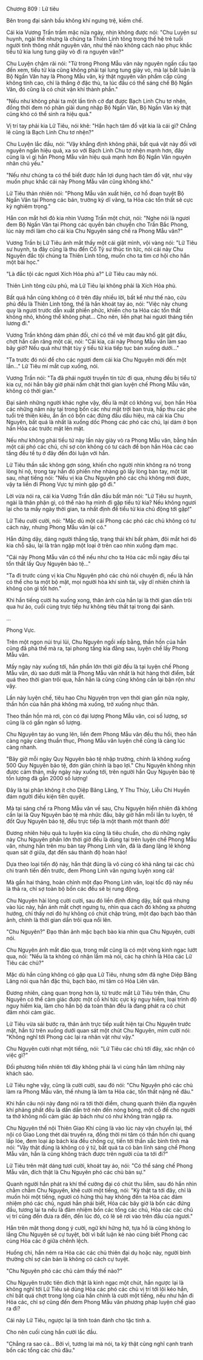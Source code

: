 




Chương 809 : Lữ tiêu


Bên trong đại sảnh bầu không khí ngưng trệ, kiềm chế.

Cái kia Vương Trần trầm mặc nửa ngày, nhịn không được nói: "Chu Luyện sư huynh, ngài thế nhưng là chúng ta Thiên Linh tông trong thế hệ trẻ tuổi người tinh thông nhất nguyên văn, như thế nào không cách nào phục khắc tiểu tử kia lung tung giày vò đi ra nguyên văn?"

Chu Luyện chậm rãi nói: "Từ trong Phong Mẫu văn này nguyên ngấn cấu tạo đến xem, tiểu tử kia cũng không phải tại lung tung giày vò, mà lại bất luận là Bộ Ngấn Văn hay là Phong Mẫu văn, kỳ thật nguyên văn phẩm cấp cũng không tính cao, chỉ là thắng ở đặc thù, ta lúc đầu có thể sáng chế Bộ Ngấn Văn, đó cũng là có chút vận khí thành phần."

"Nếu như không phải ta một lần tình cờ đạt được Bạch Linh Chu tơ nhện, đồng thời đem nó phân giải dung nhập Bộ Ngấn Văn, Bộ Ngấn Văn kỳ thật cũng khó có thể sinh ra hiệu quả."

Vị trí tay phải kia Lữ Tiêu, nói khẽ: "Hắn hạch tâm đồ vật kia là cái gì? Chẳng lẽ cũng là Bạch Linh Chu tơ nhện?"

Chu Luyện lắc đầu, nói: "Vậy khẳng định không phải, bất quá vật này đối với nguyên ngấn hiệu quả, xa so với Bạch Linh Chu tơ nhện mạnh hơn, đây cũng là vì gì hắn Phong Mẫu văn hiệu quả mạnh hơn Bộ Ngấn Văn nguyên nhân chủ yếu."

"Nếu như chúng ta có thể biết được hắn lợi dụng hạch tâm đồ vật, như vậy muốn phục khắc cái này Phong Mẫu văn cũng không khó."

Lữ Tiêu thản nhiên nói: "Phong Mẫu văn xuất hiện, cơ hồ đoạn tuyệt Bộ Ngấn Văn tại Phong các bán, trường kỳ dĩ vãng, ta Hỏa các tổn thất sẽ cực kỳ nghiêm trọng."

Hắn con mắt hơi đỏ kia nhìn Vương Trần một chút, nói: "Nghe nói là ngươi đem Bộ Ngấn Văn tại Phong các quyền bán chuyển cho Trần Bắc Phong, lúc này mới làm cho cái kia Chu Nguyên sáng chế ra Phong Mẫu văn?"

Vương Trần bị Lữ Tiêu ánh mắt thấy một cái giật mình, vội vàng nói: "Lữ Tiêu sư huynh, ta đây cũng là thu đến Cổ Tỷ sư thúc tin tức, nói cái này Chu Nguyên đắc tội chúng ta Thiên Linh tông, muốn cho ta tìm cơ hội cho hắn một bài học."

"Là đắc tội các ngươi Xích Hỏa phủ a?" Lữ Tiêu cau mày nói.

Thiên Linh tông cửu phủ, mà Lữ Tiêu lại không phải là Xích Hỏa phủ.

Bất quá hắn cũng không có ở trên đây nhiều lời, bất kể như thế nào, cửu phủ đều là Thiên Linh tông, thế là hắn khoát tay áo, nói: "Việc này chung quy là ngươi trước dẫn xuất phiền phức, khiến cho ta Hỏa các tổn thất không nhỏ, không thể không phạt... Cho nên, liền phạt hai ngươi tháng tiền lương đi."

Vương Trần không dám phản đối, chỉ có thể vẻ mặt đau khổ gật gật đầu, chợt hắn cắn răng một cái, nói: "Cái kia, cái này Phong Mẫu văn làm sao bây giờ? Nếu quả như thật tùy ý tiểu tử kia tiếp tục bán xuống dưới..."

"Ta trước đó nói để cho các ngươi đem cái kia Chu Nguyên mời đến một lần..." Lữ Tiêu mí mắt cụp xuống, nói.

Vương Trần nói: "Ta đã phái người truyền tin tức đi qua, nhưng đều bị tiểu tử kia cự, nói hắn bây giờ phải nắm chặt thời gian luyện chế Phong Mẫu văn, không có thời gian."

Đại sảnh những người khác nghe vậy, đều là mặt có không vui, bọn hắn Hỏa các những năm này tại trong bốn các như mặt trời ban trưa, hấp thu các phe tuổi trẻ thiên kiêu, ẩn ẩn có bốn các đứng đầu dấu hiệu, mà cái kia Chu Nguyên, bất quá là nhất là xuống dốc Phong các phó các chủ, lại dám ở bọn hắn Hỏa các trước mặt lên mặt.

Nếu như không phải tiểu tử này lần này giày vò ra Phong Mẫu văn, bằng hắn một cái phó các chủ, chỉ sợ còn không có tư cách để bọn hắn Hỏa các cao tầng đều tề tụ ở đây đến đòi luận với hắn.

Lữ Tiêu thần sắc không gợn sóng, khiến cho người nhìn không ra nó trong lòng hỉ nộ, trong tay hắn đỏ phiến nhẹ nhàng gõ lấy lòng bàn tay, một lát sau, nhạt tiếng nói: "Nếu vị kia Chu Nguyên phó các chủ không mời được, vậy ta liền đi Phong Vực tự mình gặp gỡ đi."

Lời vừa nói ra, cái kia Vương Trần dẫn đầu bất mãn nói: "Lữ Tiêu sư huynh, ngài là thân phận gì, có thể nào hạ mình đi gặp tiểu tử kia? Nếu không ngươi lại cho ta mấy ngày thời gian, ta nhất định để tiểu tử kia chủ động tới gặp!"

Lữ Tiêu cười cười, nói: "Mặc dù một cái Phong các phó các chủ không có tư cách này, nhưng Phong Mẫu văn lại có."

Hắn đứng dậy, dáng người thẳng tắp, trạng thái khí bất phàm, đôi mắt hơi đỏ kia chỗ sâu, lại là tràn ngập một loại ở trên cao nhìn xuống đạm mạc.

"Cái này Phong Mẫu văn có thể nếu như cho ta Hỏa các mỗi ngày đều tại tổn thất lấy Quy Nguyên bảo tệ..."

"Ta đi trước cùng vị kia Chu Nguyên phó các chủ nói chuyện đi, nếu là hắn có thể cho ta một bộ mặt, mọi người hòa khí sinh tài, vậy dĩ nhiên chính là không còn gì tốt hơn."

Khi hắn tiếng cười hạ xuống xong, thân ảnh của hắn lại là thời gian dần trôi qua hư ảo, cuối cùng trực tiếp hư không tiêu thất tại trong đại sảnh.

...

Phong Vực.

Trên một ngọn núi trụi lủi, Chu Nguyên ngồi xếp bằng, thần hồn của hắn cũng đã phá thể mà ra, tại phong tầng kia đằng sau, luyện chế lấy Phong Mẫu văn.

Mấy ngày này xuống tới, hắn phần lớn thời giờ đều là tại luyện chế Phong Mẫu văn, dù sao dưới mắt là Phong Mẫu văn nhất là hút hàng thời điểm, bất quá theo thời gian trôi qua, hắn hẳn là cũng cũng không cần lại bận rộn như vậy.

Lần này luyện chế, tiêu hao Chu Nguyên trọn vẹn thời gian gần nửa ngày, thần hồn của hắn phá không mà xuống, trở xuống nhục thân.

Theo thần hồn mà rơi, còn có đại lượng Phong Mẫu văn, coi số lượng, sợ cũng là có gần ngàn số lượng.

Chu Nguyên tay áo vung lên, liền đem Phong Mẫu văn đều thu hồi, theo hắn càng ngày càng thuần thục, Phong Mẫu văn luyện chế cũng là càng lúc càng nhanh.

"Bây giờ mỗi ngày Quy Nguyên bảo tệ nhập trướng, chính là không xuống 500 Quy Nguyên bảo tệ, đơn giản chính là bạo lợi." Chu Nguyên không nhịn được cảm thán, mấy ngày này xuống tới, trên người hắn Quy Nguyên bảo tệ tồn lượng đã gần 2000 số lượng!

Đây là tại phân không ít cho Diệp Băng Lăng, Y Thu Thủy, Liễu Chi Huyền đám người điều kiện tiên quyết.

Mà tại sáng chế ra Phong Mẫu văn về sau, Chu Nguyên hiển nhiên đã không cần lại là Quy Nguyên bảo tệ mà nhức đầu, bây giờ hắn mỗi lần tu luyện, tế đốt Quy Nguyên bảo tệ, đều trực tiếp là một thanh một thanh đốt!

Đương nhiên hiệu quả tu luyện kia cũng là tiêu chuẩn, cho dù những ngày này Chu Nguyên phần lớn thời giờ đều là dùng tại trên luyện chế Phong Mẫu văn, nhưng hắn trên mu bàn tay Phong Linh văn, đã là đang lặng lẽ không quan sát ở giữa, đạt đến sáu thành độ hoàn hảo!

Dựa theo loại tiến độ này, hắn thật đúng là vô cùng có khả năng tại các chủ chi tranh tiến đến trước, đem Phong Linh văn ngưng luyện xong cả!

Mà gần hai tháng, hoàn chỉnh một đạo Phong Linh văn, loại tốc độ này nếu là thả ra, chỉ sợ toàn bộ bốn các đều sẽ bị rung động.

Chu Nguyên hài lòng cười cười, sau đó liền định đứng dậy, bất quá nhưng vào lúc này, hắn ánh mắt chợt ngưng tụ, nhìn qua cách đó không xa phương hướng, chỉ thấy nơi đó hư không có chút chập trùng, một đạo bạch bào thân ảnh, chính là thời gian dần trôi qua nổi lên.

"Chu Nguyên?" Đạo thân ảnh mặc bạch bào kia nhìn qua Chu Nguyên, cười nói.

Chu Nguyên ánh mắt đảo qua, trong mắt cũng là có một vòng kinh ngạc lướt qua, nói: "Nếu là ta không có nhận lầm mà nói, các hạ chính là Hỏa các Lữ Tiêu các chủ?"

Mặc dù hắn cũng không có gặp qua Lữ Tiêu, nhưng sớm đã nghe Diệp Băng Lăng nói qua hắn đặc thù, bạch bào, mi tâm có Hỏa Liên văn.

Đương nhiên, càng quan trọng hơn là, từ trước mắt Lữ Tiêu trên thân, Chu Nguyên có thể cảm giác được một cỗ khí tức cực kỳ nguy hiểm, loại trình độ nguy hiểm kia, làm cho hắn bộ da toàn thân đều là đang phát ra có chút đâm nhói cảm giác.

Lữ Tiêu vừa sải bước ra, thân ảnh trực tiếp xuất hiện tại Chu Nguyên trước mặt, hắn từ trên xuống dưới quan sát một chút Chu Nguyên, mỉm cười nói: "Không nghĩ tới Phong các lại ra nhân vật như vậy."

Chu Nguyên cười nhạt một tiếng, nói: "Lữ Tiêu các chủ tới đây, xác nhận có việc gì?"

Đối phương hiển nhiên tới đây không phải là vì cùng hắn làm những này khách sáo.

Lữ Tiêu nghe vậy, cũng là cười cười, sau đó nói: "Chu Nguyên phó các chủ làm ra Phong Mẫu văn, thế nhưng là làm ta Hỏa các, tổn thất nặng nề đâu."

Khi hắn câu nói này đang nói ra tới thời điểm, chung quanh thiên địa nguyên khí phảng phất đều là dần dần trở nên đến nóng bỏng, một cỗ để cho người ta thở không nổi cảm giác áp bách như có như không tràn ngập ra.

Chu Nguyên thể nội Thiên Giao Khí cũng là vào lúc này vận chuyển lại, thể nội có Giao Long thét dài truyền ra, đồng thời mi tâm có thần hồn chi quang lấp lóe, đem loại áp bách kia đều chống cự, tiến tới thần sắc bình tĩnh mà nói: "Vậy thật đúng là không có ý tứ, bất quá ta có bản lĩnh sáng chế Phong Mẫu văn, hẳn là cũng không trách được trên người của ta tới đi?"

Lữ Tiêu trên mặt dáng tươi cười, khoát tay áo, nói: "Có thể sáng chế Phong Mẫu văn, đích thật là Chu Nguyên phó các chủ bản sự."

Quanh người hắn phát ra khí thế cường đại có chút thu liễm, sau đó hắn nhìn chằm chằm Chu Nguyên, khẽ cười một tiếng, nói: "Kỳ thật ta tới đây, chỉ là muốn hỏi một tiếng, ngươi có hứng thú hay không đến ta Hỏa các đảm nhiệm phó các chủ, ngươi hẳn phải biết, Hỏa các bây giờ là bốn các đứng đầu, tương lai ta nếu là đảm nhiệm bốn các tổng các chủ, Hỏa các các chủ vị trí cũng đến đưa ra đến, đến lúc đó, có lẽ sẽ rơi vào trên đầu của ngươi."

Hắn trên mặt thong dong ý cười, ngữ khí hững hờ, tựa hồ là cũng không lo lắng Chu Nguyên sẽ cự tuyệt, bởi vì bất luận kẻ nào cũng biết Phong các cùng Hỏa các ở giữa chênh lệch.

Huống chi, hắn ném ra Hỏa các các chủ thiên đại dụ hoặc này, người bình thường chỉ sợ căn bản là không có cách cự tuyệt.

"Chu Nguyên phó các chủ cảm thấy thế nào?"

Chu Nguyên trước tiên đích thật là kinh ngạc một chút, hắn ngược lại là không nghĩ tới Lữ Tiêu sẽ dùng Hỏa các phó các chủ vị trí tới lôi kéo hắn, chỉ bất quá chợt trong lòng của hắn chính là cười một tiếng, nếu như hắn đi Hỏa các, chỉ sợ cũng đến đem Phong Mẫu văn phương pháp luyện chế giao ra đi?

Cái này Lữ Tiêu, ngược lại là tính toán đánh cho tặc tinh a.

Cho nên cuối cùng hắn cười lắc đầu.

"Chẳng ra sao cả... Bởi vì, tương lai mà nói, ta kỳ thật cũng nghĩ cạnh tranh bốn các tổng các chủ đâu."




